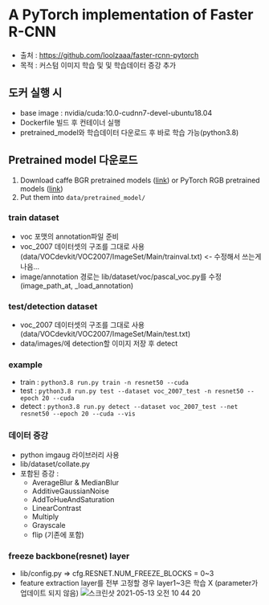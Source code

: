 # A PyTorch implementation of Faster R-CNN
* 출처 : https://github.com/loolzaaa/faster-rcnn-pytorch
* 목적 : 커스텀 이미지 학습 및 및 학습데이터 증강 추가


## 도커 실행 시
* base image : nvidia/cuda:10.0-cudnn7-devel-ubuntu18.04
* Dockerfile 빌드 후 컨테이너 실행
* pretrained_model와 학습데이터 다운로드 후 바로 학습 가능(python3.8)

## Pretrained model 다운로드
1. Download caffe BGR pretrained models ([link](https://drive.google.com/open?id=1n2hWpTEWe3LwfOYq0VUslok-EmdqrMQP)) or PyTorch RGB pretrained models ([link](https://drive.google.com/drive/folders/1P4Q9jtsMB9C47l7imseK5JlTpgMX1pFh?usp=sharing))
2. Put them into `data/pretrained_model/`

### train dataset
* voc 포맷의 annotation파일 준비
* voc_2007 데이터셋의 구조를 그대로 사용(data/VOCdevkit/VOC2007/ImageSet/Main/trainval.txt) <- 수정해서 쓰는게 나음...
* image/annotation 경로는 lib/dataset/voc/pascal_voc.py를 수정 (image_path_at, _load_annotation)

### test/detection dataset
* voc_2007 데이터셋의 구조를 그대로 사용(data/VOCdevkit/VOC2007/ImageSet/Main/test.txt)
* data/images/에 detection할 이미지 저장 후 detect

### example
* train : ```python3.8 run.py train -n resnet50 --cuda```
* test : ```python3.8 run.py test --dataset voc_2007_test -n resnet50 --epoch 20 --cuda```
* detect : ```python3.8 run.py detect --dataset voc_2007_test --net resnet50 --epoch 20 --cuda --vis```

### 데이터 증강
* python imgaug 라이브러리 사용
* lib/dataset/collate.py
* 포함된 증강 :
  + AverageBlur & MedianBlur
  + AdditiveGaussianNoise
  + AddToHueAndSaturation
  + LinearContrast
  + Multiply
  + Grayscale
  + flip (기존에 포함)

### freeze backbone(resnet) layer
* lib/config.py => cfg.RESNET.NUM_FREEZE_BLOCKS = 0~3
* feature extraction layer를 전부 고정할 경우 layer1~3은 학습 X (parameter가 업데이트 되지 않음)
![스크린샷 2021-05-13 오전 10 44 20](https://user-images.githubusercontent.com/84064361/118065603-33e6be80-b3d8-11eb-8deb-f18e99acb010.png)





